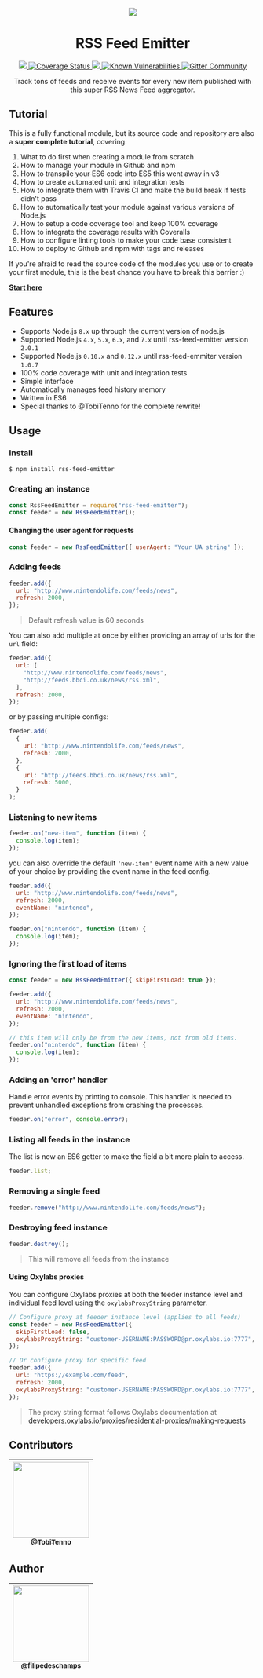 <p align="center">
  <img src="https://raw.githubusercontent.com/filipedeschamps/rss-feed-emitter/master/content/logo.gif">
</p>

<h1 align="center">RSS Feed Emitter</h1>

<p align="center">
  <a href="https://travis-ci.com/filipedeschamps/rss-feed-emitter">
    <img src="https://travis-ci.com/filipedeschamps/rss-feed-emitter.svg?branch=master">
  </a>
  <a href='https://coveralls.io/github/filipedeschamps/rss-feed-emitter'>
    <img src='https://coveralls.io/repos/github/filipedeschamps/rss-feed-emitter/badge.svg' alt='Coverage Status' />
  </a>
  <a href="https://www.npmjs.com/package/rss-feed-emitter">
    <img src="https://badge.fury.io/js/rss-feed-emitter.svg">
  </a>
  <a href="https://snyk.io/test/github/filipedeschamps/rss-feed-emitter">
  <img src="https://snyk.io/test/github/filipedeschamps/rss-feed-emitter/badge.svg" alt="Known Vulnerabilities" data-canonical-src="https://snyk.io/test/github/filipedeschamps/rss-feed-emitter" style="max-width:100%;">
  </a>
  <a href="https://gitter.im/rss-feed-emitter/community?utm_source=badge&utm_medium=badge&utm_campaign=pr-badge">
    <img src="https://badges.gitter.im/rss-feed-emitter/community.svg" alt="Gitter Community" />
  </a>
</p>

<p align="center">
  Track tons of feeds and receive events for every new item published with this super RSS News Feed aggregator.
</p>

## Tutorial

This is a fully functional module, but its source code and repository are also a **super complete tutorial**, covering:

1.  What to do first when creating a module from scratch
2.  How to manage your module in Github and npm
3.  ~~How to transpile your ES6 code into ES5~~ this went away in v3
4.  How to create automated unit and integration tests
5.  How to integrate them with Travis CI and make the build break if tests didn't pass
6.  How to automatically test your module against various versions of Node.js
7.  How to setup a code coverage tool and keep 100% coverage
8.  How to integrate the coverage results with Coveralls
9.  How to configure linting tools to make your code base consistent
10. How to deploy to Github and npm with tags and releases

If you're afraid to read the source code of the modules you use or to create your first module, this is the best chance you have to break this barrier :)

**[Start here](https://github.com/filipedeschamps/rss-feed-emitter/issues/119)**

## Features

- Supports Node.js `8.x` up through the current version of node.js
- Supported Node.js `4.x`, `5.x`, `6.x`, and `7.x` until rss-feed-emitter version `2.0.1`
- Supported Node.js `0.10.x` and `0.12.x` until rss-feed-emmiter version `1.0.7`
- 100% code coverage with unit and integration tests
- Simple interface
- Automatically manages feed history memory
- Written in ES6
- Special thanks to @TobiTenno for the complete rewrite!

## Usage

### Install

```
$ npm install rss-feed-emitter
```

### Creating an instance

```js
const RssFeedEmitter = require("rss-feed-emitter");
const feeder = new RssFeedEmitter();
```

#### Changing the user agent for requests

```js
const feeder = new RssFeedEmitter({ userAgent: "Your UA string" });
```

### Adding feeds

```js
feeder.add({
  url: "http://www.nintendolife.com/feeds/news",
  refresh: 2000,
});
```

> Default refresh value is 60 seconds

You can also add multiple at once by either providing an array of urls for the `url` field:

```js
feeder.add({
  url: [
    "http://www.nintendolife.com/feeds/news",
    "http://feeds.bbci.co.uk/news/rss.xml",
  ],
  refresh: 2000,
});
```

or by passing multiple configs:

```js
feeder.add(
  {
    url: "http://www.nintendolife.com/feeds/news",
    refresh: 2000,
  },
  {
    url: "http://feeds.bbci.co.uk/news/rss.xml",
    refresh: 5000,
  }
);
```

### Listening to new items

```js
feeder.on("new-item", function (item) {
  console.log(item);
});
```

you can also override the default `'new-item'` event name with a new value of your choice by providing the event name in the feed config.

```js
feeder.add({
  url: "http://www.nintendolife.com/feeds/news",
  refresh: 2000,
  eventName: "nintendo",
});

feeder.on("nintendo", function (item) {
  console.log(item);
});
```

### Ignoring the first load of items

```js
const feeder = new RssFeedEmitter({ skipFirstLoad: true });

feeder.add({
  url: "http://www.nintendolife.com/feeds/news",
  refresh: 2000,
  eventName: "nintendo",
});

// this item will only be from the new items, not from old items.
feeder.on("nintendo", function (item) {
  console.log(item);
});
```

### Adding an 'error' handler

Handle error events by printing to console. This handler is needed to prevent unhandled exceptions from crashing the processes.

```js
feeder.on("error", console.error);
```

### Listing all feeds in the instance

The list is now an ES6 getter to make the field a bit more plain to access.

```js
feeder.list;
```

### Removing a single feed

```js
feeder.remove("http://www.nintendolife.com/feeds/news");
```

### Destroying feed instance

```js
feeder.destroy();
```

> This will remove all feeds from the instance

#### Using Oxylabs proxies

You can configure Oxylabs proxies at both the feeder instance level and individual feed level using the `oxylabsProxyString` parameter.

```js
// Configure proxy at feeder instance level (applies to all feeds)
const feeder = new RssFeedEmitter({
  skipFirstLoad: false,
  oxylabsProxyString: "customer-USERNAME:PASSWORD@pr.oxylabs.io:7777",
});

// Or configure proxy for specific feed
feeder.add({
  url: "https://example.com/feed",
  refresh: 2000,
  oxylabsProxyString: "customer-USERNAME:PASSWORD@pr.oxylabs.io:7777",
});
```

> The proxy string format follows Oxylabs documentation at [developers.oxylabs.io/proxies/residential-proxies/making-requests](https://developers.oxylabs.io/proxies/residential-proxies/making-requests)

## Contributors

| [<img src="https://avatars3.githubusercontent.com/u/7128721?s=400&v=4" width="155"><br><sub>@TobiTenno</sub>](https://github.com/TobiTenno) |
| :-----------------------------------------------------------------------------------------------------------------------------------------: |

## Author

| [<img src="https://avatars0.githubusercontent.com/u/4248081?v=3&s=115" width="155"><br><sub>@filipedeschamps</sub>](https://github.com/filipedeschamps) |
| :-----------------------------------------------------------------------------------------------------------------------------------------------------: |
